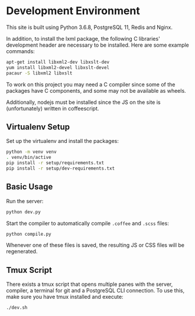 # Development Environment

This site is built using Python 3.6.8, PostgreSQL 11, Redis and Nginx.

In addition, to install the lxml package, the following C libraries' development
header are necessary to be installed. Here are some example commands:

```bash
apt-get install libxml2-dev libxslt-dev
yum install libxml2-devel libxslt-devel
pacaur -S libxml2 libxslt
```

To work on this project you may need a C compiler since some of the packages
have C components, and some may not be available as wheels.

Additionally, nodejs must be installed since the JS on the site is
(unfortunately) written in coffeescript.

## Virtualenv Setup

Set up the virtualenv and install the packages:

```bash
python -m venv venv
. venv/bin/active
pip install -r setup/requirements.txt
pip install -r setup/dev-requirements.txt
```

## Basic Usage

Run the server:

```bash
python dev.py
```

Start the compiler to automatically compile `.coffee` and `.scss` files:

```bash
python compile.py
```

Whenever one of these files is saved, the resulting JS or CSS files will be
regenerated.

## Tmux Script

There exists a tmux script that opens multiple panes with the server,
compiler, a terminal for git and a PostgreSQL CLI connection. To use this,
make sure you have tmux installed and execute:

```bash
./dev.sh
```
